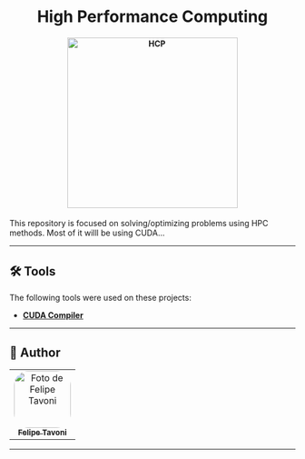 
<h1 align="center"> 
  High Performance Computing
</h1>

<h4 align="center">
    <img alt="HCP" title="#HPC" src="https://encrypted-tbn0.gstatic.com/images?q=tbn:ANd9GcS-xl6ycACjgCaputeKV-Ttbd25USxMouI4ljoLjhdJwgc0xucF5gguwNjqfj3k3liDP4c&usqp=CAU" width="300px;" />
</h4>

This repository is focused on solving/optimizing problems using HPC methods. Most of it willl be using CUDA...

---

## 🛠 Tools

The following tools were used on these projects:

-   **[CUDA Compiler](https://developer.nvidia.com/cuda-zone)**

---

## 🦸 Author

<table>
  <tr>
    <td align="center">
      <a href="#">
        <img style="border-radius: 25%" src="https://avatars.githubusercontent.com/u/56005905?v=4" width="100px;" alt="Foto de Felipe Tavoni"/><br>
        <sub>
          <b>Felipe Tavoni</b>
        </sub>
      </a>
    </td>
  </tr>
</table>

---

<!-- ## 📝 License

These projects are under a [MIT](./LICENSE) license. -->
